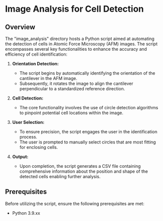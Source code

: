 # Image Analysis for Cell Detection

## Overview

The "image_analysis" directory hosts a Python script aimed at automating the detection of cells in Atomic Force Microscopy (AFM) images. The script encompasses several key functionalities to enhance the accuracy and efficiency of cell identification:

1. **Orientation Detection:**
   - The script begins by automatically identifying the orientation of the cantilever in the AFM image.
   - Subsequently, it rotates the image to align the cantilever perpendicular to a standardized reference direction.

2. **Cell Detection:**
   - The core functionality involves the use of circle detection algorithms to pinpoint potential cell locations within the image.

3. **User Selection:**
   - To ensure precision, the script engages the user in the identification process.
   - The user is prompted to manually select circles that are most fitting for enclosing cells.

4. **Output:**
   - Upon completion, the script generates a CSV file containing comprehensive information about the position and shape of the detected cells enabling further analysis.

## Prerequisites

Before utilizing the script, ensure the following prerequisites are met:

- Python 3.9.xx


